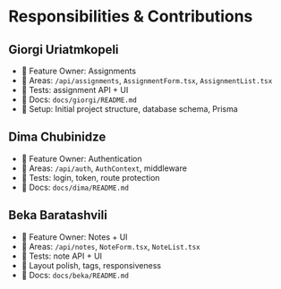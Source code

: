 # Responsibilities & Contributions

## Giorgi Uriatmkopeli
- 🧠 Feature Owner: Assignments
- 📁 Areas: `/api/assignments`, `AssignmentForm.tsx`, `AssignmentList.tsx`
- 🧪 Tests: assignment API + UI
- 🧾 Docs: `docs/giorgi/README.md`
- 🧱 Setup: Initial project structure, database schema, Prisma

## Dima Chubinidze
- 🔐 Feature Owner: Authentication
- 📁 Areas: `/api/auth`, `AuthContext`, middleware
- 🧪 Tests: login, token, route protection
- 🧾 Docs: `docs/dima/README.md`

## Beka Baratashvili
- 📝 Feature Owner: Notes + UI
- 📁 Areas: `/api/notes`, `NoteForm.tsx`, `NoteList.tsx`
- 🧪 Tests: note API + UI
- 🎨 Layout polish, tags, responsiveness
- 🧾 Docs: `docs/beka/README.md`
